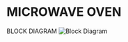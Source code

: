 # MICROWAVE OVEN 
 BLOCK DIAGRAM
  ![Block Diagram](https://user-images.githubusercontent.com/66207959/154832422-718ce14f-7d0a-4abb-830f-050bf5cacfc8.png)
